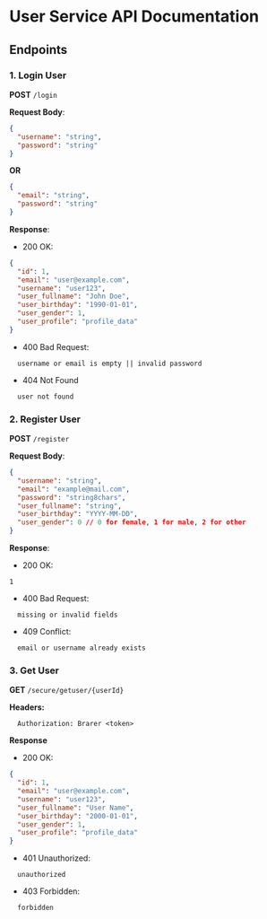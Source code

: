 # User Service API Documentation

## Endpoints
### 1. **Login User**

**POST** `/login`

**Request Body**:

```json
{
  "username": "string",
  "password": "string"
}
```

**OR**

```json
{
  "email": "string",
  "password": "string"
}
```

**Response**:

- 200 OK:

```json
{
  "id": 1,
  "email": "user@example.com",
  "username": "user123",
  "user_fullname": "John Doe",
  "user_birthday": "1990-01-01",
  "user_gender": 1,
  "user_profile": "profile_data"
}
```

- 400 Bad Request:
```plaintext
  username or email is empty || invalid password
```

- 404 Not Found
```plaintext
  user not found
```

### 2. **Register User**

**POST** `/register`

**Request Body**:

```json
{
  "username": "string",
  "email": "example@mail.com",
  "password": "string8chars",
  "user_fullname": "string",
  "user_birthday": "YYYY-MM-DD",
  "user_gender": 0 // 0 for female, 1 for male, 2 for other
}
```

**Response**:

- 200 OK:

```plaintext
1
```

- 400 Bad Request:
```plaintext
  missing or invalid fields
```

- 409 Conflict:
```plaintext
  email or username already exists
```

### 3. **Get User**

**GET** `/secure/getuser/{userId}`

**Headers:**
```plaintext
  Authorization: Brarer <token>
```

**Response**
- 200 OK:
```json
{
  "id": 1,
  "email": "user@example.com",
  "username": "user123",
  "user_fullname": "User Name",
  "user_birthday": "2000-01-01",
  "user_gender": 1,
  "user_profile": "profile_data"
}
```
- 401 Unauthorized:
```plaintext
  unauthorized
```
- 403 Forbidden:
```plaintext
  forbidden
```
